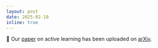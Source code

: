 ```yaml
---
layout: post
date: 2025-02-10
inline: true
---
```


📜 Our [paper](https://yehogwon.github.io/csq-al/) on active learning has been uploaded on [arXiv](https://arxiv.org/abs/2502.04697).
